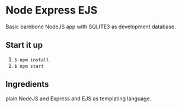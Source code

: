 # Node Express EJS

Basic barebone NodeJS app with SQLITE3 as development database.

## Start it up

1. `$ npm install`
2. `$ npm start`

## Ingredients

plain NodeJS and Express and EJS as templating language.
